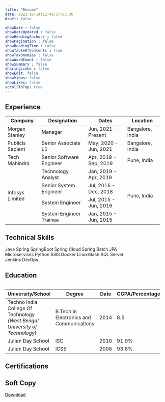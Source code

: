 ```yaml
---
title: "Resume"
date: 2022-10-14T12:49:57+05:30
draft: false

showDate : false
showDateUpdated : false
showHeadingAnchors : false
showPagination : false
showReadingTime : false
showTableOfContents : true
showTaxonomies : false 
showWordCount : false
showSummary : false
sharingLinks : false
showEdit: false
showViews: false
showLikes: false
scrollToTop: true
---
```



## Experience

<table class="resume-table">
    <thead class="experience-company-headers">
        <tr>
            <th>Company</th>
            <th>Designation</th>
            <th>Dates</th>
            <th>Location</th>
        </tr>
    </thead>
    <tbody>
        <tr>
            <td>Morgan Stanley</td>
            <td>Manager</td>
            <td class="resume-dates">Jun, 2021 - Present</td>
            <td>Bangalore, India</td>
        </tr>
        <tr>
            <td>Publicis Sapient</td>
            <td>Senior Associate L1</td>
            <td class="resume-dates">May, 2020 - Jun, 2021</td>
            <td>Bangalore, India</td>
        </tr>
        <tr>
            <td>Tech Mahindra</td>
            <td>Senior Software Engineer</td>
            <td class="resume-dates">Apr, 2019 - Sep, 2019</td>
            <td>Pune, India</td>
        </tr>
        <tr>
            <td rowspan=4>Infosys Limited</td>
            <td>Technology Analyst</td>
            <td class="resume-dates">Jan, 2019 - Apr, 2019</td>
            <td rowspan=4>Pune, India</td>
        </tr>
        <tr>
            <td>Senior System Engineer</td>
            <td class="resume-dates">Jul, 2016 - Dec, 2018</td>
        </tr>
        <tr>
            <td>System Engineer</td>
            <td class="resume-dates">Jul, 2015 - Jun, 2016</td>
        </tr>
        <tr>
            <td>System Engineer Trainee</td>
            <td class="resume-dates">Jan, 2015 - Jun, 2015</td>
        </tr>
    </tbody>
<table>


## Technical Skills

<div class="technical-skills-container">
    <div class="technical-skills-container-inner">
        <span class="technical-skill-span rounded-md border border-primary-400 px-1 py-[1px] text-sm font-normal text-primary-700 dark:border-primary-600 ">
            Java
        </span>
        <span class="technical-skill-span rounded-md border border-primary-400 px-1 py-[1px] text-sm font-normal text-primary-700 dark:border-primary-600 ">
            Spring
        </span>
        <span class="technical-skill-span rounded-md border border-primary-400 px-1 py-[1px] text-sm font-normal text-primary-700 dark:border-primary-600 ">
            SpringBoot
        </span>
        <span class="technical-skill-span rounded-md border border-primary-400 px-1 py-[1px] text-sm font-normal text-primary-700 dark:border-primary-600 ">
            Spring Cloud
        </span>
        <span class="technical-skill-span rounded-md border border-primary-400 px-1 py-[1px] text-sm font-normal text-primary-700 dark:border-primary-600 ">
            Spring Batch
        </span>
        <span class="technical-skill-span rounded-md border border-primary-400 px-1 py-[1px] text-sm font-normal text-primary-700 dark:border-primary-600 ">
            JPA
        </span>
    </div>
    <div class="technical-skills-container-inner">
        <span class="technical-skill-span rounded-md border border-primary-400 px-1 py-[1px] text-sm font-normal text-primary-700 dark:border-primary-600 ">
            Microservices
        </span>
        <span class="technical-skill-span rounded-md border border-primary-400 px-1 py-[1px] text-sm font-normal text-primary-700 dark:border-primary-600 ">
            Python
        </span>
        <span class="technical-skill-span rounded-md border border-primary-400 px-1 py-[1px] text-sm font-normal text-primary-700 dark:border-primary-600 ">
            SSIS
        </span>
        <span class="technical-skill-span rounded-md border border-primary-400 px-1 py-[1px] text-sm font-normal text-primary-700 dark:border-primary-600 ">
            Docker
        </span>
        <span class="technical-skill-span rounded-md border border-primary-400 px-1 py-[1px] text-sm font-normal text-primary-700 dark:border-primary-600 ">
            Linux/Bash
        </span>
        <span class="technical-skill-span rounded-md border border-primary-400 px-1 py-[1px] text-sm font-normal text-primary-700 dark:border-primary-600 ">
            SQL Server
        </span>
    </div>
    <div class="technical-skills-container-inner">
        <span class="technical-skill-span rounded-md border border-primary-400 px-1 py-[1px] text-sm font-normal text-primary-700 dark:border-primary-600 ">
            Jenkins
        </span>
        <span class="technical-skill-span technical-skill-span rounded-md border border-primary-400 px-1 py-[1px] text-sm font-normal text-primary-700 dark:border-primary-600 ">
            DevOps
        </span>
    </div>
</div>


## Education

<table class="resume-table">
    <thead class="education-headers">
        <tr>
            <th>University/School</th>
            <th>Degree</th>
            <th>Date</th>
            <th>CGPA/Percentage</th>
        </tr>
    </thead>
    <tbody>
        <tr>
            <td>
                Techno India College Of Technology <br> <i>(West Bengal University of Technology)</i>
            </td>
            <td>B.Tech in Electronics and Communications</td>
            <td class="resume-dates">2014</td>
            <td>8.5</td>
        </tr>
        <tr>
            <td>Julien Day School</td>
            <td>ISC</td>
            <td class="resume-dates">2010</td>
            <td>91.0%</td>
        </tr>
        <tr>
            <td>Julien Day School</td>
            <td>ICSE</td>
            <td class="resume-dates">2008</td>
            <td>93.8%</td>
        </tr>
    </tbody>
<table>

## Certifications
<div 
    data-iframe-width="150" 
    data-iframe-height="270" 
    data-share-badge-id="77d9dc85-6e41-43a7-84ba-aedaa2dc4daa" 
    data-share-badge-host="https://www.credly.com">
</div>
<script type="text/javascript" async src="//cdn.credly.com/assets/utilities/embed.js"></script>


## Soft Copy

<div>
    <a class="download-resume-btn" href="https://priyakdeyresume.blob.core.windows.net/resume/PriyakDey-7-SoftwareEngineer.pdf" target="_blank">Download</a>
</div> 

